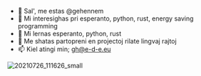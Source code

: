- 👋 Sal', me estas @gehennem
- 👀 Mi interesighas pri esperanto, python, rust,  energy saving  programming     
- 🌱 Mi lernas esperanto, python, rust 
- 💞️ Me shatas partopreni en projectoj rilate lingvaj rajtoj
- 📫 Kiel atingi min;  gh@e-d-e.eu

<!---
gehennem/gehennem is ✨ a special ✨ repository because its `README.md` (this file) appears on your GitHub profile.
You can click the Preview link to take a look at your changes.
--->
![20210726_111626_small](https://user-images.githubusercontent.com/7871399/168986959-ca4e2cd1-75fb-4661-b4ca-bc7fa42035ae.jpg)
